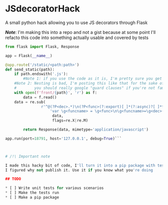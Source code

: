 # JSdecoratorHack
A small python hack allowing you to use JS decorators through Flask

_**Note**_: I'm making this into a repo and not a gist because at some point I'll refacto this code into something actually usable and covered by tests

```python
from flask import Flask, Response

app = Flask(__name__)

@app.route('/static/<path:path>')
def send_static(path):
    if path.endswith('.js'):
        #Note 1: if you use the code as it is, I'm pretty sure you get an arbitrary file read vuln
	#Note 2: Nesting is bad, I'm posting this like that for the sake of simplicity but 
	#        you should really google "guard clauses" if you're not familiar with the concept)
	with open(f'front/{path}', 'r') as f:
	    data = f.read()
	data = re.sub(
	            r'^@(?P<dec>.*)\n(?P<func>(?:export)[ ]*(?:async)?[ ]*function (?P<funcname>[^(]*).*$(?:.*\n)*?(?:^}$))',
                    'var \g<funcname> = \g<func>\n\g<funcname>=\g<dec>(\g<funcname>);\nexport var \g<funcname>;',
                     data,
                     flags=re.X|re.M)

        return Response(data, mimetype='application/javascript')

app.run(port=18791, host='127.0.0.1', debug=True)```



# /!\ Important note

I made this hacky bit of code, I'll turn it into a pip package with tests and all. but since it's doing its job already,
I figured why not publish it. Use it if you know what you're doing

## TODO

* [ ] Write unit tests for various scenarios
* [ ] Make the tests run
* [ ] Make a pip package
